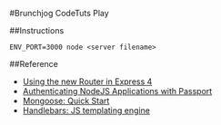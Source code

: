 #Brunchjog CodeTuts Play

##Instructions

	ENV_PORT=3000 node <server filename> 

##Reference
- [Using the new Router in Express 4](https://scotch.io/tutorials/learn-to-use-the-new-router-in-expressjs-4#express-router)
- [Authenticating NodeJS Applications with Passport](http://code.tutsplus.com/tutorials/authenticating-nodejs-applications-with-passport--cms-21619)
- [Mongoose: Quick Start](http://mongoosejs.com/docs/)
- [Handlebars: JS templating engine](http://javascriptissexy.com/handlebars-js-tutorial-learn-everything-about-handlebars-js-javascript-templating/)
